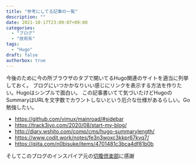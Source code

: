 ```yaml
---
title: "参考にしてる記事の一覧"
description: ""
date: 2021-10-17T23:09:07+09:00
categories:
  - "ブログ"
  - "技術系"
tags:
  - "Hugo"
draft: false
authorbox: true
---
```


今後のために今の所ブラウザのタブで開いてるHugo関連のサイトを適当に列挙しておく。
ブログにいつかかなりいい感じにリンクを表示する方法を作りたい。Hugoはシンプルで面白い。
この記事書いてて気づいたけどHugoのSummaryはURLを文字数でカウントしないという厄介な仕様があるらしい。Go勉強したい。

- https://github.com/vimux/mainroad/#sidebar
- https://track3jyo.com/2020/08/start-my-blog/
- http://diary.wshito.com/comp/cms/hugo-summarylength/
- https://www.codit.work/notes/fe3n3woxc3kkpr67kvq7/
- https://qiita.com/n0bisuke/items/4701481c3bca4df81b0b

そしてこのブログのインスパイア元の[切腹倶楽部](https://seppuku.club/)に感謝
